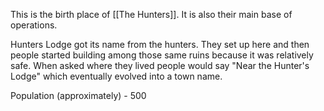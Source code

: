 This is the birth place of [[The Hunters]]. It is also their main base of operations.

Hunters Lodge got its name from the hunters. They set up here and then people started building among those same ruins because it was relatively safe. When asked where they lived people would say "Near the Hunter's Lodge" which eventually evolved into a town name.

Population (approximately) - 500